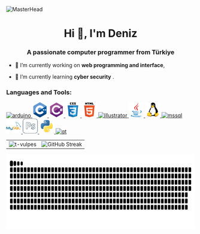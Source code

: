 ![MasterHead](https://media.licdn.com/dms/image/D4D16AQHzIDntxw5Flw/profile-displaybackgroundimage-shrink_350_1400/0/1715682851098?e=1726704000&v=beta&t=3iLBjGEN8PUuCZJaT2wnJmN28PFgk5FqaMIsFwdDl2s)

<h1 align="center">Hi 👋, I'm Deniz</h1>
<h3 align="center">A passionate computer programmer from Türkiye</h3>

- 🔭 I’m currently working on **web programming and interface**,

- 🌱 I’m currently learning **cyber security** .

<p align="left"></p>

<h3 align="left">Languages and Tools:</h3>
<p align="left">
  <a href="https://www.arduino.cc/" target="_blank" rel="noreferrer">
    <img src="https://cdn.worldvectorlogo.com/logos/arduino-1.svg" alt="arduino" width="40" height="40"/>
  </a>
  <a href="https://www.w3schools.com/cpp/" target="_blank" rel="noreferrer">
    <img src="https://raw.githubusercontent.com/devicons/devicon/master/icons/cplusplus/cplusplus-original.svg" alt="cplusplus" width="40" height="40"/>
  </a>
  <a href="https://www.w3schools.com/cs/" target="_blank" rel="noreferrer">
    <img src="https://raw.githubusercontent.com/devicons/devicon/master/icons/csharp/csharp-original.svg" alt="csharp" width="40" height="40"/>
  </a>
  <a href="https://www.w3schools.com/css/" target="_blank" rel="noreferrer">
    <img src="https://raw.githubusercontent.com/devicons/devicon/master/icons/css3/css3-original-wordmark.svg" alt="css3" width="40" height="40"/>
  </a>
  <a href="https://www.w3.org/html/" target="_blank" rel="noreferrer">
    <img src="https://raw.githubusercontent.com/devicons/devicon/master/icons/html5/html5-original-wordmark.svg" alt="html5" width="40" height="40"/>
  </a>
  <a href="https://www.adobe.com/in/products/illustrator.html" target="_blank" rel="noreferrer">
    <img src="https://www.vectorlogo.zone/logos/adobe_illustrator/adobe_illustrator-icon.svg" alt="illustrator" width="40" height="40"/>
  </a>
  <a href="https://www.java.com" target="_blank" rel="noreferrer">
    <img src="https://raw.githubusercontent.com/devicons/devicon/master/icons/java/java-original.svg" alt="java" width="40" height="40"/>
  </a>
  <a href="https://www.linux.org/" target="_blank" rel="noreferrer">
    <img src="https://raw.githubusercontent.com/devicons/devicon/master/icons/linux/linux-original.svg" alt="linux" width="40" height="40"/>
  </a>
  <a href="https://www.microsoft.com/en-us/sql-server" target="_blank" rel="noreferrer">
    <img src="https://www.svgrepo.com/show/303229/microsoft-sql-server-logo.svg" alt="mssql" width="40" height="40"/>
  </a>
  <a href="https://www.mysql.com/" target="_blank" rel="noreferrer">
    <img src="https://raw.githubusercontent.com/devicons/devicon/master/icons/mysql/mysql-original-wordmark.svg" alt="mysql" width="40" height="40"/>
  </a>
  <a href="https://www.photoshop.com/en" target="_blank" rel="noreferrer">
    <img src="https://raw.githubusercontent.com/devicons/devicon/master/icons/photoshop/photoshop-line.svg" alt="photoshop" width="40" height="40"/>
  </a>
  <a href="https://www.python.org" target="_blank" rel="noreferrer">
    <img src="https://raw.githubusercontent.com/devicons/devicon/master/icons/python/python-original.svg" alt="python" width="40" height="40"/>
  </a>
  <a href="https://www.qt.io/" target="_blank" rel="noreferrer">
    <img src="https://upload.wikimedia.org/wikipedia/commons/0/0b/Qt_logo_2016.svg" alt="qt" width="40" height="40"/>
  </a>
</p>

<table>
  <tr>
    <td>
      <img src="https://github-readme-stats.vercel.app/api/top-langs?username=t-vulpes&show_icons=true&locale=en&layout=compact" alt="t-vulpes" width="400px" height="300px"/>
    </td>
    <td>
      <img src="https://github-readme-streak-stats.vercel.app/?user=T-vulpes&theme=dark&date_format=j%20M%5B%20Y%5D" alt="GitHub Streak" width="400px" height="300px"/>
    </td>
  </tr>
</table>



<picture>
  <source media="(prefers-color-scheme: dark)" srcset="https://raw.githubusercontent.com/T-vulpes/T-vulpes/output/github-contribution-grid-snake-dark.svg" style="width: 100%; height: 200px;">
  <source media="(prefers-color-scheme: light)" srcset="https://raw.githubusercontent.com/T-vulpes/T-vulpes/output/github-contribution-grid-snake.svg" style="width: 100%; height: 200px;">
  <img alt="github contribution grid snake animation" src="https://raw.githubusercontent.com/T-vulpes/T-vulpes/output/github-contribution-grid-snake.svg" style="width: 100%; height: 200px;">
</picture>
